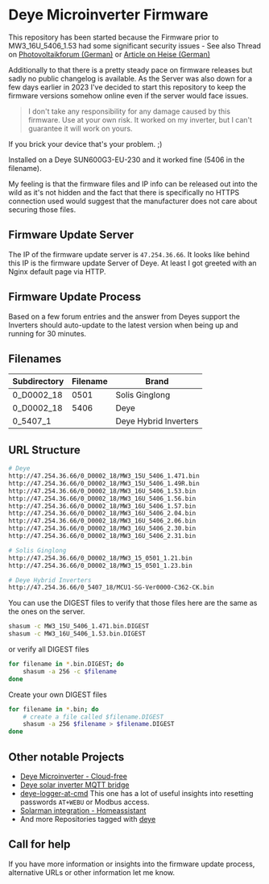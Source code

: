 # Deye Microinverter Firmware

This repository has been started because the Firmware prior to MW3_16U_5406_1.53 had some significant security issues - See also Thread on [Photovoltaikforum (German)](https://www.photovoltaikforum.com/thread/187077-achtung-wifi-sicherheit-der-deye-und-bosswerk-mi600-300-sowie-baugleiche-microwe/?postID=2859297) or [Article on Heise (German)](https://www.heise.de/news/Sicherheitsluecke-bei-Mikrowechselrichtern-von-Deye-Haendler-nicht-zustaendig-7483376.html)

Additionally to that there is a pretty steady pace on firmware releases but sadly no public changelog is available. As the Server was also down for a few days earlier in 2023 I've decided to start this repository to keep the firmware versions somehow online even if the server would face issues.

> I don't take any responsibility for any damage caused by this firmware. Use at your own risk.
> It worked on my inverter, but I can't guarantee it will work on yours.

If you brick your device that's your problem. ;)

Installed on a Deye SUN600G3-EU-230 and it worked fine (5406 in the filename).

My feeling is that the firmware files and IP info can be released out into the wild as it's not hidden and the fact
that there is specifically no HTTPS connection used would suggest that the manufacturer does not care about securing those files.

## Firmware Update Server

The IP of the firmware update server is `47.254.36.66`.
It looks like behind this IP is the firmware update Server of Deye. At least I got greeted with an Nginx default page via HTTP.

## Firmware Update Process

Based on a few forum entries and the answer from Deyes support the Inverters should auto-update to the latest version
when being up and running for 30 minutes.

## Filenames

| Subdirectory | Filename |         Brand         |
| ------------ | -------- | --------------------- |
| 0_D0002_18   | 0501     | Solis Ginglong        |
| 0_D0002_18   | 5406     | Deye                  |
| 0_5407_1     |          | Deye Hybrid Inverters |

## URL Structure

```bash
# Deye
http://47.254.36.66/0_D0002_18/MW3_15U_5406_1.471.bin
http://47.254.36.66/0_D0002_18/MW3_15U_5406_1.49R.bin
http://47.254.36.66/0_D0002_18/MW3_16U_5406_1.53.bin
http://47.254.36.66/0_D0002_18/MW3_16U_5406_1.56.bin
http://47.254.36.66/0_D0002_18/MW3_16U_5406_1.57.bin
http://47.254.36.66/0_D0002_18/MW3_16U_5406_2.04.bin
http://47.254.36.66/0_D0002_18/MW3_16U_5406_2.06.bin
http://47.254.36.66/0_D0002_18/MW3_16U_5406_2.30.bin
http://47.254.36.66/0_D0002_18/MW3_16U_5406_2.31.bin

# Solis Ginglong
http://47.254.36.66/0_D0002_18/MW3_15_0501_1.21.bin
http://47.254.36.66/0_D0002_18/MW3_15_0501_1.23.bin

# Deye Hybrid Inverters
http://47.254.36.66/0_5407_18/MCU1-SG-Ver0000-C362-CK.bin

```

You can use the DIGEST files to verify that those files here are the same as the ones on the server.

```bash
shasum -c MW3_15U_5406_1.471.bin.DIGEST
shasum -c MW3_16U_5406_1.53.bin.DIGEST
```

or verify all DIGEST files

```bash
for filename in *.bin.DIGEST; do
    shasum -a 256 -c $filename
done
```

Create your own DIGEST files

```bash
for filename in *.bin; do
    # create a file called $filename.DIGEST
    shasum -a 256 $filename > $filename.DIGEST
done
```

## Other notable Projects

- [Deye Microinverter - Cloud-free](https://github.com/Hypfer/deye-microinverter-cloud-free)
- [Deye solar inverter MQTT bridge](https://github.com/kbialek/deye-inverter-mqtt)
- [deye-logger-at-cmd](https://github.com/s10l/deye-logger-at-cmd)
  This one has a lot of useful insights into resetting passwords `AT+WEBU` or Modbus access.
- [Solarman integration - Homeassistant](https://github.com/StephanJoubert/home_assistant_solarman)
- And more Repositories tagged with [deye](https://github.com/topics/deye)

## Call for help

If you have more information or insights into the firmware update process, alternative URLs or other information let me know.
